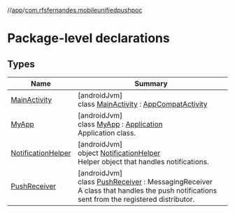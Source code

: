 //[app](../../index.md)/[com.rfsfernandes.mobileunifiedpushpoc](index.md)

# Package-level declarations

## Types

| Name | Summary |
|---|---|
| [MainActivity](-main-activity/index.md) | [androidJvm]<br>class [MainActivity](-main-activity/index.md) : [AppCompatActivity](https://developer.android.com/reference/kotlin/androidx/appcompat/app/AppCompatActivity.html) |
| [MyApp](-my-app/index.md) | [androidJvm]<br>class [MyApp](-my-app/index.md) : [Application](https://developer.android.com/reference/kotlin/android/app/Application.html)<br>Application class. |
| [NotificationHelper](-notification-helper/index.md) | [androidJvm]<br>object [NotificationHelper](-notification-helper/index.md)<br>Helper object that handles notifications. |
| [PushReceiver](-push-receiver/index.md) | [androidJvm]<br>class [PushReceiver](-push-receiver/index.md) : MessagingReceiver<br>A class that handles the push notifications sent from the registered distributor. |
